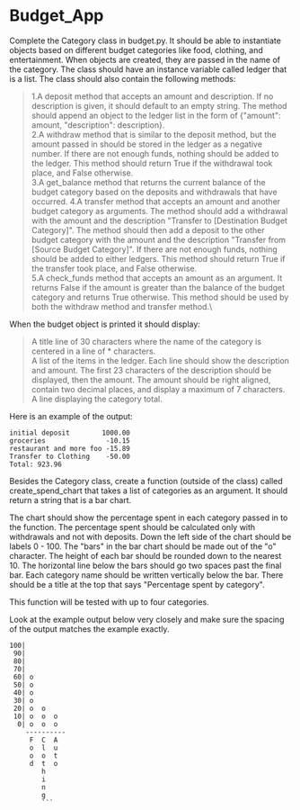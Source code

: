 # Budget_App
Complete the Category class in budget.py. It should be able to instantiate objects based on different budget categories like food, clothing, and entertainment. When objects are created, they are passed in the name of the category. The class should have an instance variable called ledger that is a list. The class should also contain the following methods:
> 1.A deposit method that accepts an amount and description. If no description is given, it should default to an empty string. The method should append an object to the ledger list in the form of {"amount": amount, "description": description}.\
> 2.A withdraw method that is similar to the deposit method, but the amount passed in should be stored in the ledger as a negative number. If there are not enough funds, nothing should be added to the ledger. This method should return True if the withdrawal took place, and False otherwise.\
> 3.A get_balance method that returns the current balance of the budget category based on the deposits and withdrawals that have occurred.
> 4.A transfer method that accepts an amount and another budget category as arguments. The method should add a withdrawal with the amount and the description "Transfer to [Destination Budget Category]". The method should then add a deposit to the other budget category with the amount and the description "Transfer from [Source Budget Category]". If there are not enough funds, nothing should be added to either ledgers. This method should return True if the transfer took place, and False otherwise.\
> 5.A check_funds method that accepts an amount as an argument. It returns False if the amount is greater than the balance of the budget category and returns True otherwise. This method should be used by both the withdraw method and transfer method.\

When the budget object is printed it should display:

> A title line of 30 characters where the name of the category is centered in a line of * characters.\
> A list of the items in the ledger. Each line should show the description and amount. The first 23 characters of the description should be displayed, then the amount. The amount should be right aligned, contain two decimal places, and display a maximum of 7 characters.\
> A line displaying the category total.

Here is an example of the output:
```*************Food*************
initial deposit        1000.00
groceries               -10.15
restaurant and more foo -15.89
Transfer to Clothing    -50.00
Total: 923.96
```


Besides the Category class, create a function (outside of the class) called create_spend_chart that takes a list of categories as an argument. It should return a string that is a bar chart.

The chart should show the percentage spent in each category passed in to the function. The percentage spent should be calculated only with withdrawals and not with deposits. Down the left side of the chart should be labels 0 - 100. The "bars" in the bar chart should be made out of the "o" character. The height of each bar should be rounded down to the nearest 10. The horizontal line below the bars should go two spaces past the final bar. Each category name should be written vertically below the bar. There should be a title at the top that says "Percentage spent by category".

This function will be tested with up to four categories.

Look at the example output below very closely and make sure the spacing of the output matches the example exactly.
```Percentage spent by category
100|          
 90|          
 80|          
 70|          
 60| o        
 50| o        
 40| o        
 30| o        
 20| o  o     
 10| o  o  o  
  0| o  o  o  
    ----------
     F  C  A  
     o  l  u  
     o  o  t  
     d  t  o  
        h     
        i     
        n     
        g     
        ```
        
